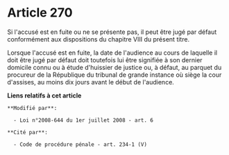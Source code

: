 # Article 270

Si l'accusé est en fuite ou ne se présente pas, il peut être jugé par défaut conformément aux dispositions du chapitre VIII
du présent titre.

Lorsque l'accusé est en fuite, la date de l'audience au cours de laquelle il doit être jugé par défaut doit toutefois lui
être signifiée à son dernier domicile connu ou à étude d'huissier de justice ou, à défaut, au parquet du procureur de la
République du tribunal de grande instance où siège la cour d'assises, au moins dix jours avant le début de l'audience.

**Liens relatifs à cet article**

	**Modifié par**:

	  - Loi n°2008-644 du 1er juillet 2008 - art. 6

	**Cité par**:

	  - Code de procédure pénale - art. 234-1 (V)
